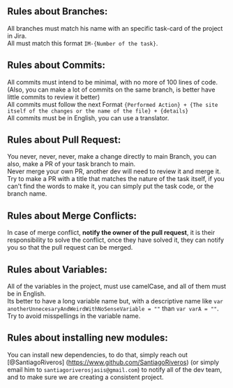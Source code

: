 ## Rules about Branches:
All branches must match his name with an specific task-card of the project in Jira. <br/>
All must match this format `IM-{Number of the task}`.

## Rules about Commits:
All commits must intend to be minimal, with no more of 100 lines of code. (Also, you can make a lot of commits on the same branch, is better have little commits to review it better) <br/>
All commits must follow the next Format `{Performed Action} + {The site itself of the changes or the name of the file} + {details}` <br/>
All commits must be in English, you can use a translator.

## Rules about Pull Request:
You never, never, never, make a change directly to main Branch, you can also, make a PR of your task branch to main. <br/>
Never merge your own PR, another dev will need to review it and merge it. <br/>
Try to make a PR with a title that matches the nature of the task itself, if you can't find the words to make it, you can simply put the task code, or the branch name. <br/>

## Rules about Merge Conflicts:
In case of merge conflict, **notify the owner of the pull request**, it is their responsibility to solve the conflict, once they have solved it, they can notify you so that the pull request can be merged.

## Rules about Variables:
All of the variables in the project, must use camelCase, and all of them must be in English. <br/> 
Its better to have a long variable name but, with a descriptive name like `var anotherUnnecesaryAndWeirdWithNoSenseVariable = ""` than `var varA = ""`. Try to avoid misspellings in the variable name.

## Rules about installing new modules:
You can install new dependencies, to do that, simply reach out [@SantiagoRiveros] (https://www.github.com/SantiagoRiveros) (or simply email him to `santiagoriverosjasis@gmail.com`) to notify all of the dev team, and to make sure we are creating a consistent project.
